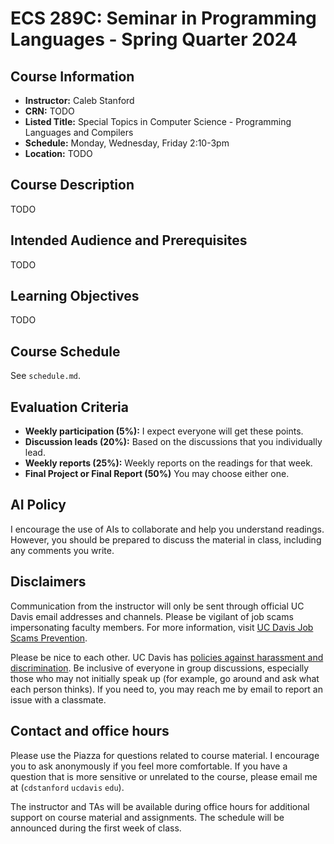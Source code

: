 # ECS 289C: Seminar in Programming Languages - Spring Quarter 2024

## Course Information

- **Instructor:** Caleb Stanford
- **CRN:** TODO
- **Listed Title:** Special Topics in Computer Science - Programming Languages and Compilers
- **Schedule:** Monday, Wednesday, Friday 2:10-3pm
- **Location:** TODO

## Course Description

TODO

## Intended Audience and Prerequisites

TODO

## Learning Objectives

TODO

## Course Schedule

See `schedule.md`.

## Evaluation Criteria

- **Weekly participation (5%):** I expect everyone will get these points.
- **Discussion leads (20%):** Based on the discussions that you individually lead.
- **Weekly reports (25%):** Weekly reports on the readings for that week.
- **Final Project or Final Report (50%)** You may choose either one.

## AI Policy

I encourage the use of AIs to collaborate and help you understand readings. However, you should be prepared to discuss the material in class, including any comments you write.

## Disclaimers

Communication from the instructor will only be sent through official UC Davis email addresses and channels. Please be vigilant of job scams impersonating faculty members. For more information, visit [UC Davis Job Scams Prevention](https://icc.ucdavis.edu/find/scams).

Please be nice to each other.
UC Davis has [policies against harassment and discrimination](https://hr.ucdavis.edu/departments/elr/preventing-discrimination-harassment).
Be inclusive of everyone in group discussions, especially those who may not initially speak up (for example, go around and ask what each person thinks).
If you need to, you may reach me by email to report an issue with a classmate.

## Contact and office hours

Please use the Piazza for questions related to course material.
I encourage you to ask anonymously if you feel more comfortable.
If you have a question that is more sensitive or unrelated to the course, please email me at (`cdstanford` `ucdavis` `edu`).

The instructor and TAs will be available during office hours for additional support on course material and assignments. The schedule will be announced during the first week of class.

